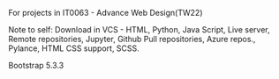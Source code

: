 For projects in IT0063 - Advance Web Design(TW22)


Note to self:
Download in VCS - HTML, Python, Java Script, Live server, Remote repositories, Jupyter, Github Pull repositories, Azure repos., Pylance, HTML CSS support, SCSS. 

Bootstrap 5.3.3
